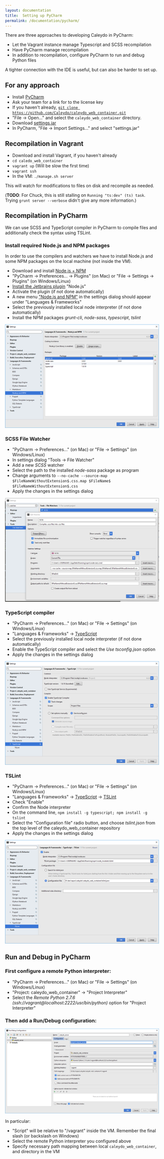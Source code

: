 ```yaml
---
layout: documentation
title:  Setting up PyCharm
permalink: /documentation/pycharm/
---
```


There are three approaches to developing Caleydo in PyCharm:

- Let the Vagrant instance manage Typescript and SCSS recompilation
- Have PyCharm manage recompilation
- In addition to recompilation, configure PyCharm to run and debug Python files

A tighter connection with the IDE is useful, but can also be harder to set up.

## For any approach

- Install [PyCharm](https://www.jetbrains.com/pycharm/)
- Ask your team for a link for to the license key
- If you haven't already, [`git clone https://github.com/Caleydo/caleydo_web_container.git`](https://github.com/Caleydo/caleydo_web_container)
- "File -> Open..." and select the `caleydo_web_container` directory.
- Download [settings.jar](/assets/settings.jar)
- In PyCharm, "File -> Import Settings..." and select "settings.jar"

## Recompilation in Vagrant

- Download and install Vagrant, if you haven't already
- `cd caledo_web_container`
- `vagrant up` (Will be slow the first time)
- `vagrant ssh`
- In the VM: `./manage.sh server`

This will watch for modifications to files on disk and recompile as needed.

(**TODO**: For Chuck, this is still stalling on `Running "ts:dev" (ts) task`. Trying `grunt server --verbose` didn't give any more information.)


## Recompilation in PyCharm

We can use SCSS and TypeScript compiler in PyCharm to compile files and additionally check the syntax using TSLint.

### Install required Node.js and NPM packages

In order to use the compilers and watchers we have to install Node.js and some NPM packages on the local machine (not inside the VM).

- Download and install [Node.js + NPM](https://nodejs.org/en/download/)
- "PyCharm -> Preferences... -> Plugins" (on Mac) or "File -> Settings -> Plugins" (on Windows/Linux)
- [Install the Jetbrains plugin](https://www.jetbrains.com/help/pycharm/2016.2/installing-updating-and-uninstalling-repository-plugins.html) "Node.js"
- Activate the plugin (if not done automatically)
- A new menu ["Node.js and NPM"](https://www.jetbrains.com/help/pycharm/2016.2/node-js-and-npm.html) in the settings dialog should appear under "Languages & Frameworks"
- Select the previously installed local node interpreter (if not done automatically) 
- Install the NPM packages *grunt-cli*, *node-sass*, *typescript*, *tslint*

![NPM Pacakges Configuration screenshot](/assets/images/doc_screenshots/pycharm_settings_npm.png)


### SCSS File Watcher

- "PyCharm -> Preferences..." (on Mac) or "File -> Settings" (on Windows/Linux)
- In settings dialog "Tools -> File Watcher"
- Add a new *SCSS* watcher
- Select the path to the installed *node-sass* package as program
- Change arguments to `--no-cache --source-map $FileNameWithoutExtension$.css.map $FileName$ $FileNameWithoutExtension$.css`
- Apply the changes in the settings dialog

![SCSS Watcher Configuration screenshot](/assets/images/doc_screenshots/pycharm_settings_scss_watcher.png)


### TypeScript compiler

- "PyCharm -> Preferences..." (on Mac) or "File -> Settings" (on Windows/Linux)
- "Languages & Frameworks" -> [TypeScript](https://www.jetbrains.com/help/pycharm/2016.2/typescript.html)
- Select the previously installed local node interpreter (if not done automatically) 
- Enable the TypeScript compiler and select the *Use tsconfig.json* option 
- Apply the changes in the settings dialog

![TypeScript Configuration screenshot](/assets/images/doc_screenshots/pycharm_settings_typescript.png)

### TSLint

- "PyCharm -> Preferences..." (on Mac) or "File -> Settings" (on Windows/Linux)
- "Languages & Frameworks" -> [TypeScript](https://www.jetbrains.com/help/pycharm/2016.2/typescript.html) -> [TSLint](https://www.jetbrains.com/help/pycharm/2016.2/tslint.html)
- Check "Enable"
- Confirm the Node interpreter
- On the command line, `npm install -g typescript; npm install -g tslint`
- Select the "Configuration file" radio button, and choose *tslint.json* from the top level of the caleydo_web_container repository
- Apply the changes in the settings dialog

![TSLint Configuration screenshot](/assets/images/doc_screenshots/pycharm_settings_tslint.png)


## Run and Debug in PyCharm

### First configure a remote Python interpreter:

- "PyCharm -> Preferences..." (on Mac) or "File -> Settings" (on Windows/Linux)
- "Project: caleydo_web_container" -> "Project Interpreter"
- Select the *Remote Python 2.7.6 (ssh://vagrant@localhost:2222/usr/bin/python)* option for "Project Interpreter"

### Then add a Run/Debug configuration:

![Run/Debug Configuration screenshot](/assets/images/doc_screenshots/pycharm_settings_run_debug_configuration.png)

In particular:

- "Script" will be relative to "/vagrant" inside the VM. Remember the final slash (or backslash on Windows)
- Select the remote Python interpreter you configured above
- Specify necessary path mapping between local `caleydo_web_container`, and directory in the VM
